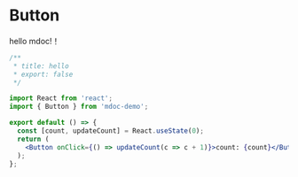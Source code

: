 # Button

hello mdoc!！

```jsx
/**
 * title: hello
 * export: false
 */

import React from 'react';
import { Button } from 'mdoc-demo';

export default () => {
  const [count, updateCount] = React.useState(0);
  return (
    <Button onClick={() => updateCount(c => c + 1)}>count: {count}</Button>
  );
};
```

<API exports='["default", "Other"]' />
